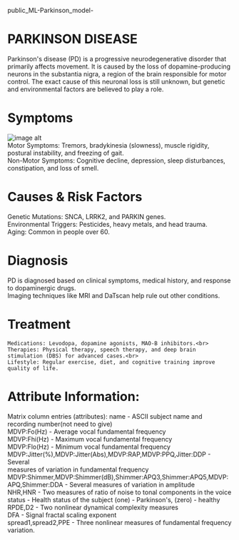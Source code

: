 public_ML-Parkinson_model-
# PARKINSON DISEASE 
Parkinson's disease (PD) is a progressive neurodegenerative disorder that primarily affects movement. It is caused by the loss of dopamine-producing neurons in the substantia nigra, a region of the brain responsible for motor control. The exact cause of this neuronal loss is still unknown, but genetic and environmental factors are believed to play a role.

# Symptoms
![image alt](https://github.com/AManan651/public_ML-Parkinson_model-/blob/main/parkinson-disease-symptoms-infographic_1308-48394.jpg?raw=true) <br>
Motor Symptoms: Tremors, bradykinesia (slowness), muscle rigidity, postural instability, and freezing of gait.<br>
Non-Motor Symptoms: Cognitive decline, depression, sleep disturbances, constipation, and loss of smell.

# Causes & Risk Factors
Genetic Mutations: SNCA, LRRK2, and PARKIN genes.<br>
Environmental Triggers: Pesticides, heavy metals, and head trauma.<br>
Aging: Common in people over 60.

# Diagnosis
PD is diagnosed based on clinical symptoms, medical history, and response to dopaminergic drugs. <br>Imaging techniques like MRI and DaTscan help rule out other conditions.

# Treatment
    Medications: Levodopa, dopamine agonists, MAO-B inhibitors.<br>
    Therapies: Physical therapy, speech therapy, and deep brain stimulation (DBS) for advanced cases.<br>
    Lifestyle: Regular exercise, diet, and cognitive training improve quality of life. 
# Attribute Information:
Matrix column entries (attributes):
name - ASCII subject name and recording number(not need to give)<br>
MDVP:Fo(Hz) - Average vocal fundamental frequency<br>
MDVP:Fhi(Hz) - Maximum vocal fundamental frequency<br>
MDVP:Flo(Hz) - Minimum vocal fundamental frequency<br>
MDVP:Jitter(%),MDVP:Jitter(Abs),MDVP:RAP,MDVP:PPQ,Jitter:DDP - Several<br>
measures of variation in fundamental frequency<br>
MDVP:Shimmer,MDVP:Shimmer(dB),Shimmer:APQ3,Shimmer:APQ5,MDVP:APQ,Shimmer:DDA - Several measures of variation in amplitude<br>
NHR,HNR - Two measures of ratio of noise to tonal components in the voice<br>
status - Health status of the subject (one) - Parkinson's, (zero) - healthy<br>
RPDE,D2 - Two nonlinear dynamical complexity measures<br>
DFA - Signal fractal scaling exponent<br>
spread1,spread2,PPE - Three nonlinear measures of fundamental frequency variation.   
    
